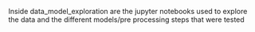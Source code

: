 Inside data_model_exploration are the jupyter notebooks used to explore the data and the different models/pre processing steps that were tested
